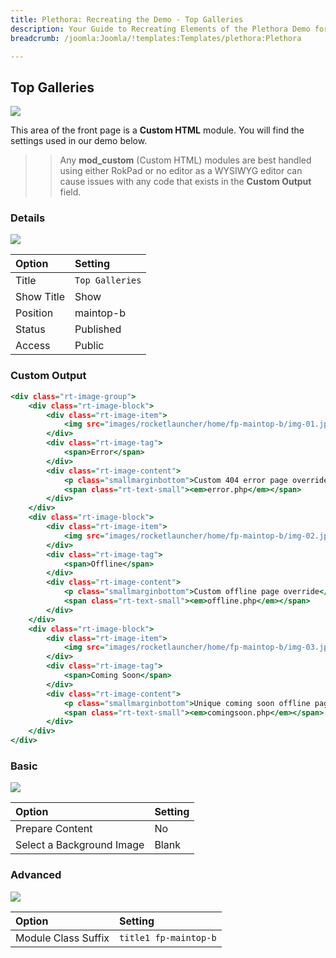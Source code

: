 ```yaml
---
title: Plethora: Recreating the Demo - Top Galleries
description: Your Guide to Recreating Elements of the Plethora Demo for Joomla
breadcrumb: /joomla:Joomla/!templates:Templates/plethora:Plethora

---
```


Top Galleries
-----

![][demo]

This area of the front page is a **Custom HTML** module. You will find the settings used in our demo below.

>> Any **mod_custom** (Custom HTML) modules are best handled using either RokPad or no editor as a WYSIWYG editor can cause issues with any code that exists in the **Custom Output** field.

### Details

![][demo2]

| Option      | Setting         |
| :---------- | :----------     |
| Title       | `Top Galleries` |
| Show Title  | Show            |
| Position    | maintop-b       |
| Status      | Published       |
| Access      | Public          |

### Custom Output

~~~ .html
<div class="rt-image-group">
    <div class="rt-image-block">
        <div class="rt-image-item">
            <img src="images/rocketlauncher/home/fp-maintop-b/img-01.jpg" alt="image" />
        </div>
        <div class="rt-image-tag">
            <span>Error</span>
        </div>
        <div class="rt-image-content">
            <p class="smallmarginbottom">Custom 404 error page override</p>
            <span class="rt-text-small"><em>error.php</em></span>
        </div>      
    </div>
    <div class="rt-image-block">
        <div class="rt-image-item">
            <img src="images/rocketlauncher/home/fp-maintop-b/img-02.jpg" alt="image" />
        </div>
        <div class="rt-image-tag">
            <span>Offline</span>
        </div>      
        <div class="rt-image-content">
            <p class="smallmarginbottom">Custom offline page override</p>   
            <span class="rt-text-small"><em>offline.php</em></span>
        </div>      
    </div>
    <div class="rt-image-block">
        <div class="rt-image-item">
            <img src="images/rocketlauncher/home/fp-maintop-b/img-03.jpg" alt="image" />
        </div>
        <div class="rt-image-tag">
            <span>Coming Soon</span>
        </div>          
        <div class="rt-image-content">
            <p class="smallmarginbottom">Unique coming soon offline page</p>
            <span class="rt-text-small"><em>comingsoon.php</em></span>  
        </div>      
    </div>      
</div>
~~~

### Basic

![][demo3]

| Option                    | Setting     |
| :----------               | :---------- |
| Prepare Content           | No          |
| Select a Background Image | Blank       |

### Advanced

![][demo4]

| Option              | Setting               |
| :----------         | :----------           |
| Module Class Suffix | `title1 fp-maintop-b` |

[demo]: assets/demo_10.jpeg
[demo2]: assets/demo_10a.jpeg
[demo3]: assets/demo_10b.jpeg
[demo4]: assets/demo_10c.jpeg
